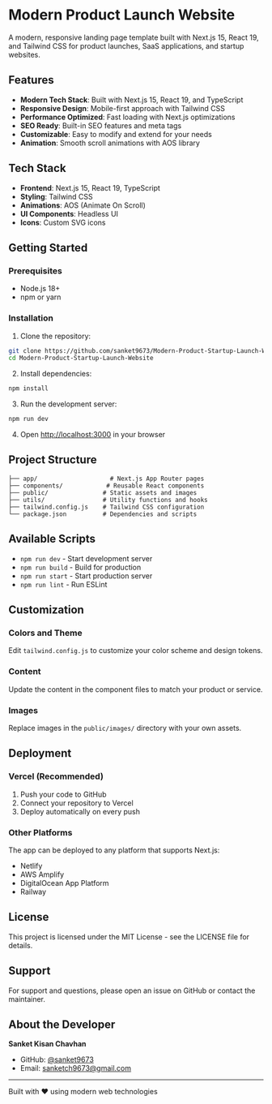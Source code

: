 # Modern Product Launch Website

A modern, responsive landing page template built with Next.js 15, React 19, and Tailwind CSS for product launches, SaaS applications, and startup websites.

## Features

- **Modern Tech Stack**: Built with Next.js 15, React 19, and TypeScript
- **Responsive Design**: Mobile-first approach with Tailwind CSS
- **Performance Optimized**: Fast loading with Next.js optimizations
- **SEO Ready**: Built-in SEO features and meta tags
- **Customizable**: Easy to modify and extend for your needs
- **Animation**: Smooth scroll animations with AOS library

## Tech Stack

- **Frontend**: Next.js 15, React 19, TypeScript
- **Styling**: Tailwind CSS
- **Animations**: AOS (Animate On Scroll)
- **UI Components**: Headless UI
- **Icons**: Custom SVG icons

## Getting Started

### Prerequisites

- Node.js 18+ 
- npm or yarn

### Installation

1. Clone the repository:
```bash
git clone https://github.com/sanket9673/Modern-Product-Startup-Launch-Website.git
cd Modern-Product-Startup-Launch-Website
```

2. Install dependencies:
```bash
npm install
```

3. Run the development server:
```bash
npm run dev
```

4. Open [http://localhost:3000](http://localhost:3000) in your browser

## Project Structure

```
├── app/                    # Next.js App Router pages
├── components/            # Reusable React components
├── public/               # Static assets and images
├── utils/                # Utility functions and hooks
├── tailwind.config.js    # Tailwind CSS configuration
└── package.json          # Dependencies and scripts
```

## Available Scripts

- `npm run dev` - Start development server
- `npm run build` - Build for production
- `npm run start` - Start production server
- `npm run lint` - Run ESLint

## Customization

### Colors and Theme
Edit `tailwind.config.js` to customize your color scheme and design tokens.

### Content
Update the content in the component files to match your product or service.

### Images
Replace images in the `public/images/` directory with your own assets.

## Deployment

### Vercel (Recommended)
1. Push your code to GitHub
2. Connect your repository to Vercel
3. Deploy automatically on every push

### Other Platforms
The app can be deployed to any platform that supports Next.js:
- Netlify
- AWS Amplify
- DigitalOcean App Platform
- Railway

## License

This project is licensed under the MIT License - see the LICENSE file for details.

## Support

For support and questions, please open an issue on GitHub or contact the maintainer.

## About the Developer

**Sanket Kisan Chavhan**
- GitHub: [@sanket9673](https://github.com/sanket9673)
- Email: sanketch9673@gmail.com

---

Built with ❤️ using modern web technologies
